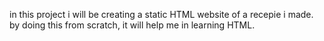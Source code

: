in this project i will be creating a static HTML website of a recepie i made. 
by doing this from scratch, it will help me in learning HTML. 
